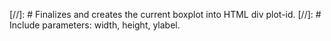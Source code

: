 [//]: # Finalizes and creates the current boxplot into HTML div plot-id.
[//]: # Include parameters: width, height, ylabel.

<script>

var layout = {
  xaxis: {
{%- if include.xaxis == false %}
    visible: false,
{%- endif %}
  },
  yaxis: {
    title: '{{ include.ylabel }}',
  },
  autosize: false,

{%- if include.height %}
  height: {{ include.height }},
{%- else %}
  height: 300,
{%- endif %}
{%- if include.width %}
  width: {{ include.width }},
{%- endif %}
  margin: {
    l: 70,
    r: 0,
    b: 80,
    t: 30,
    pad: 4,
  },
  showlegend: false,
};

Plotly.newPlot('{{plot-id}}', data, layout);

</script>
